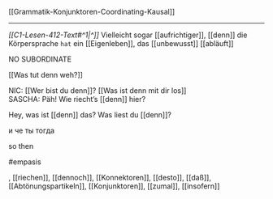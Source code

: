 [[Grammatik-Konjunktoren-Coordinating-Kausal]]

---
*[[C1-Lesen-412-Text#^1|^]]* Vielleicht sogar [[aufrichtiger]],  [[denn]] die Körpersprache `hat` ein [[Eigenleben]], das [[unbewusst]] [[abläuft]]

NO SUBORDINATE

[[Was tut denn weh?]]

NIC: [[Wer bist du denn]]?
[[Was ist denn mit dir los]]
SASCHA: Päh! Wie riecht’s [[denn]] hier?  


Hey, was ist [[denn]] das?
Was liest du [[denn]]?


и че ты тогда 

so then

#empasis

, [[riechen]], [[dennoch]], [[Konnektoren]], [[desto]], [[daß]], [[Abtönungspartikeln]], [[Konjunktoren]], [[zumal]], [[insofern]]